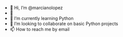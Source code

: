 - 👋 Hi, I’m @marcianolopez
- 👀
- 🌱 I’m currently learning Python
- 💞️ I’m looking to collaborate on basic Python projects
- 📫 How to reach me by email

<!---
marcianolopez/marcianolopez is a ✨ special ✨ repository because its `README.md` (this file) appears on your GitHub profile.
You can click the Preview link to take a look at your changes.
--->
